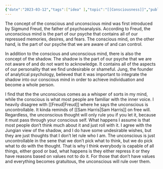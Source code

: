 ```yaml
---
{"date":"2023-03-12","tags":["idea" ],"topic":"[[Consciousness]]","publish":true,"PassFrontmatter":true}
---
```


The concept of the conscious and unconscious mind was first introduced by Sigmund Freud, the father of psychoanalysis. According to Freud, the unconscious mind is the part of our psyche that contains all of our repressed memories, desires, and fears. The conscious mind, on the other hand, is the part of our psyche that we are aware of and can control.

In addition to the conscious and unconscious mind, there is also the concept of the shadow. The shadow is the part of our psyche that we are not aware of and do not want to acknowledge. It contains all of the aspects of our personality that we find undesirable or shameful. Jung, the founder of analytical psychology, believed that it was important to integrate the shadow into our conscious mind in order to achieve individuation and become a whole person.

I find that the the unconscious comes as a whisper of sorts in my mind, while the conscious is what most people are familiar with the inner voice. I heavily disagree with [[Freud\|Freud]] where he says the unconscious is uncontrollable. It kinda reminds of [[Sam Harris\|Sam Harris]] on free will. Regardless, the unconscious thought will only rule you if you let it, because it must pass through your conscious self. What happens I assume is that most people don’t think much about it and just roll with it. I agree with the Jungian view of the shadow, and I do have some undesirable wishes, but they are just thoughts that I don’t let rule who I am. The unconscious is just uncontrollable in the sene that we don’t pick what to think, but we do pick what to do with the thought. That is why I think everybody is capable of all things, either good or bad, what happens is they either repress it or they have reasons based on values not to do it. For those that don’t have values and everything becomes gratuitous, the unconscious will rule over them.